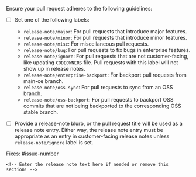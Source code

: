 Ensure your pull request adheres to the following guidelines:

- [ ] Set one of the following labels:

  - `release-note/major`: For pull requests that introduce major features.
  - `release-note/minor`: For pull requests that introduce minor features.
  - `release-note/misc`: For miscellaneous pull requests.
  - `release-note/bug`: For pull requests to fix bugs in enterprise features.
  - `release-note/ignore`: For pull requests that are not customer-facing, like
    updating `CODEOWNERS` file. Pull requests with this label will not show up
    in release notes.
  - `release-note/enterprise-backport`: For backport pull requests from main-ce branch.
  - `release-note/oss-sync`: For pull requests to sync from an OSS branch.
  - `release-note/oss-backport`: For pull requests to backport OSS commits that
     are not being backported to the corresponding OSS stable branch.

- [ ] Provide a release-note blurb, or the pull request title will be used as a
      release note entry. Either way, the release note entry must be appropriate
      as an entry in customer-facing release notes unless `release-note/ignore`
      label is set.

<!-- Description of change -->

Fixes: #issue-number

```release-note
<!-- Enter the release note text here if needed or remove this section! -->
```
